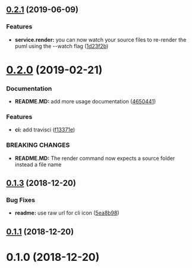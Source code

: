 <a name="0.2.1"></a>
## [0.2.1](https://github.com/wzr1337/rsi.cli/compare/0.2.0...0.2.1) (2019-06-09)


### Features

* **service.render:** you can now watch your source files to re-render the puml using the --watch flag ([1d23f2b](https://github.com/wzr1337/rsi.cli/commit/1d23f2b))



<a name="0.2.0"></a>
# [0.2.0](https://github.com/wzr1337/rsi.cli/compare/0.1.3...0.2.0) (2019-02-21)


### Documentation

* **README.MD:** add more usage documentation ([4650441](https://github.com/wzr1337/rsi.cli/commit/4650441))


### Features

* **ci:** add travisci ([f13371e](https://github.com/wzr1337/rsi.cli/commit/f13371e))


### BREAKING CHANGES

* **README.MD:** The render command now expects a source folder instead a file name



<a name="0.1.3"></a>
## [0.1.3](https://github.com/wzr1337/rsi.cli/compare/0.1.1...0.1.3) (2018-12-20)


### Bug Fixes

* **readme:** use raw url for cli icon ([5ea8b98](https://github.com/wzr1337/rsi.cli/commit/5ea8b98))



<a name="0.1.1"></a>
## [0.1.1](https://github.com/wzr1337/rsi.cli/compare/0.1.0...0.1.1) (2018-12-20)



<a name="0.1.0"></a>
# 0.1.0 (2018-12-20)



